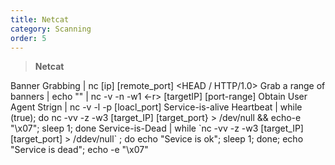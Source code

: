 ```yaml
---
title: Netcat
category: Scanning
order: 5
---
```


> **Netcat**

Banner Grabbing | nc [ip] [remote_port] <connection string><HEAD / HTTP/1.0>
Grab a range of banners | echo "" &#124; nc -v -n -w1 <-r> [targetIP] [port-range]
Obtain User Agent Strign | nc -v -l -p [loacl_port]
Service-is-alive Heartbeat | while (true); do nc -vv -z -w3 [target_IP] [target_port} > /dev/null && echo-e "\x07"; sleep 1; done
Service-is-Dead | while &#96;nc -vv -z -w3 [target_IP] [target_port] > /ddev/null&#96;  ; do echo "Sevice is ok"; sleep 1; done; echo "Service is dead"; echo -e "\x07"




